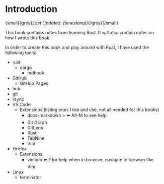 # Introduction
{small}{grey}*Last Updated: {timestamp}*{/grey}{/small}

This book contains notes from learning Rust.
It will also contain notes on how I wrote this book.

In order to create this book and play around with Rust, I have used the following tools:

- rust
  - cargo
    - mdbook
- GitHub
  - GitHub Pages
- hub
- git
- rsync
- VS Code
  - Extensions (listing ones I like and use, not all needed for this books)
    - docs-markdown :star: ⬅️ Alt-M to see help
    - Git Graph
    - GitLens
    - Rust
    - TabNine
    - Vim
- Firefox
  - Extensions
    - vimium ⬅️ *?* for help when in browser, navigate in browser like Vim
- Linux
  - terminator
